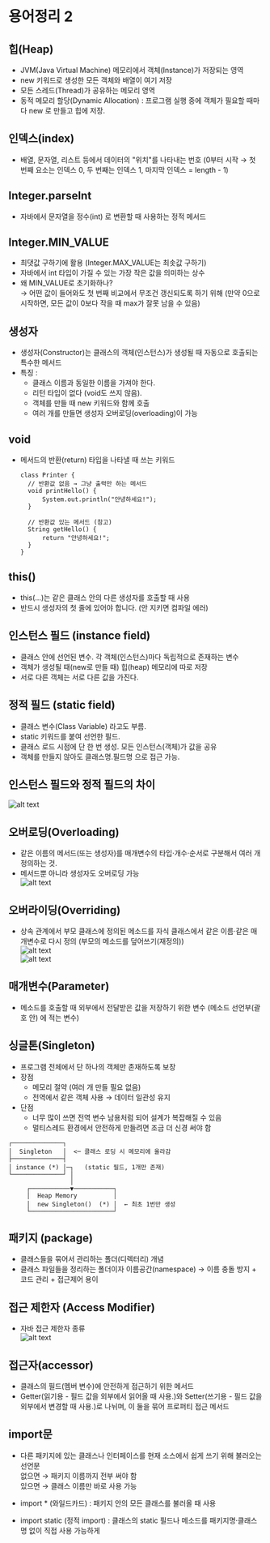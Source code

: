 # 용어정리 2

## 힙(Heap)
- JVM(Java Virtual Machine) 메모리에서 객체(Instance)가 저장되는 영역  
- new 키워드로 생성한 모든 객체와 배열이 여기 저장
- 모든 스레드(Thread)가 공유하는 메모리 영역  
- 동적 메모리 할당(Dynamic Allocation) : 프로그램 실행 중에 객체가 필요할 때마다 new 로 만들고 힙에 저장.

## 인덱스(index)
- 배열, 문자열, 리스트 등에서 데이터의 "위치"를 나타내는 번호 (0부터 시작 → 첫 번째 요소는 인덱스 0, 두 번째는 인덱스 1, 마지막 인덱스 = length - 1)

## Integer.parseInt
- 자바에서 문자열을 정수(int) 로 변환할 때 사용하는 정적 메서드

## Integer.MIN_VALUE
- 최댓값 구하기에 활용 (Integer.MAX_VALUE는 최솟값 구하기)
- 자바에서 int 타입이 가질 수 있는 가장 작은 값을 의미하는 상수
- 왜 MIN_VALUE로 초기화하나?  
→ 어떤 값이 들어와도 첫 번째 비교에서 무조건 갱신되도록 하기 위해
(만약 0으로 시작하면, 모든 값이 0보다 작을 때 max가 잘못 남을 수 있음)

## 생성자 
- 생성자(Constructor)는 클래스의 객체(인스턴스)가 생성될 때 자동으로 호출되는 특수한 메서드
- 특징 :
  - 클래스 이름과 동일한 이름을 가져야 한다.  
  - 리턴 타입이 없다 (void도 쓰지 않음).  
  - 객체를 만들 때 new 키워드와 함께 호출  
  - 여러 개를 만들면 생성자 오버로딩(overloading)이 가능

## void
- 메서드의 반환(return) 타입을 나타낼 때 쓰는 키워드
  ```
  class Printer {
    // 반환값 없음 → 그냥 출력만 하는 메서드
    void printHello() {
        System.out.println("안녕하세요!");
    }

    // 반환값 있는 메서드 (참고)
    String getHello() {
        return "안녕하세요!";
    }
  }

## this()
- this(...)는 같은 클래스 안의 다른 생성자를 호출할 때 사용
- 반드시 생성자의 첫 줄에 있어야 합니다. (안 지키면 컴파일 에러)

## 인스턴스 필드 (instance field)
- 클래스 안에 선언된 변수. 각 객체(인스턴스)마다 독립적으로 존재하는 변수
- 객체가 생성될 때(new로 만들 때) 힙(heap) 메모리에 따로 저장
- 서로 다른 객체는 서로 다른 값을 가진다.

## 정적 필드 (static field)
- 클래스 변수(Class Variable) 라고도 부름.
- static 키워드를 붙여 선언한 필드.
- 클래스 로드 시점에 단 한 번 생성. 모든 인스턴스(객체)가 값을 공유
- 객체를 만들지 않아도 클래스명.필드명 으로 접근 가능.

## 인스턴스 필드와 정적 필드의 차이  
![alt text](img/image-32.png)

## 오버로딩(Overloading)
- 같은 이름의 메서드(또는 생성자)를 매개변수의 타입·개수·순서로 구분해서 여러 개 정의하는 것.
- 메서드뿐 아니라 생성자도 오버로딩 가능  
![alt text](img/image-49.png)

## 오버라이딩(Overriding)
- 상속 관계에서 부모 클래스에 정의된 메소드를 자식 클래스에서 같은 이름·같은 매개변수로 다시 정의 (부모의 메소드를 덮어쓰기(재정의))  
![alt text](img/image-53.png)  
![alt text](img/image-54.png)

## 매개변수(Parameter)
- 메소드를 호출할 때 외부에서 전달받은 값을 저장하기 위한 변수 (메소드 선언부(괄호 안) 에 적는 변수)

## 싱글톤(Singleton)
- 프로그램 전체에서 단 하나의 객체만 존재하도록 보장
- 장점
  - 메모리 절약 (여러 개 만들 필요 없음)
  - 전역에서 같은 객체 사용 → 데이터 일관성 유지
- 단점
  - 너무 많이 쓰면 전역 변수 남용처럼 되어 설계가 복잡해질 수 있음
  - 멀티스레드 환경에서 안전하게 만들려면 조금 더 신경 써야 함
```
┌──────────────┐
│  Singleton   │  <─ 클래스 로딩 시 메모리에 올라감
├──────────────┤
│ instance (*) │─┐   (static 필드, 1개만 존재)
└──────────────┘ │
                 │
     ┌───────────▼───────────┐
     │  Heap Memory          │
     │  new Singleton()  (*) │  ← 최초 1번만 생성
     └───────────────────────┘
```

## 패키지 (package)
- 클래스들을 묶어서 관리하는 폴더(디렉터리) 개념  
- 클래스 파일들을 정리하는 폴더이자 이름공간(namespace) → 이름 충돌 방지 + 코드 관리 + 접근제어 용이

## 접근 제한자 (Access Modifier)
- 자바 접근 제한자 종류  
![alt text](img/image-33.png)

## 접근자(accessor)
- 클래스의 필드(멤버 변수)에 안전하게 접근하기 위한 메서드  
- Getter(읽기용 - 필드 값을 외부에서 읽어올 때 사용.)와 Setter(쓰기용 - 필드 값을 외부에서 변경할 때 사용.)로 나뉘며, 이 둘을 묶어 프로퍼티 접근 메서드

## import문
- 다른 패키지에 있는 클래스나 인터페이스를 현재 소스에서 쉽게 쓰기 위해 불러오는 선언문  
없으면 → 패키지 이름까지 전부 써야 함  
있으면 → 클래스 이름만 바로 사용 가능

- import * (와일드카드) : 패키지 안의 모든 클래스를 불러올 때 사용  

- import static (정적 import) : 클래스의 static 필드나 메소드를 패키지명·클래스명 없이 직접 사용 가능하게